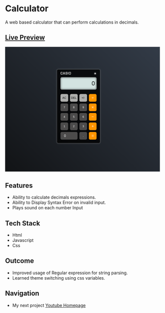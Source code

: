 # Calculator 
A web based calculator that can perform calculations in decimals.

## [Live Preview](https://malihassandev.github.io/Calculator/)

![Calculator Project demo picture](img/preview.png)


## Features
- Ability to calculate decimals expressions.
- Ability to Display Syntax Error on invalid input.
- Plays sound on each number Input

## Tech Stack
- Html 
- Javascript
- Css
## Outcome
- Improved usage of Regular expression for string parsing.
- Learned theme switching using css variables.
## Navigation
- My next project [Youtube Homepage](https://github.com/MAliHassanDev/YouTube-Website)
